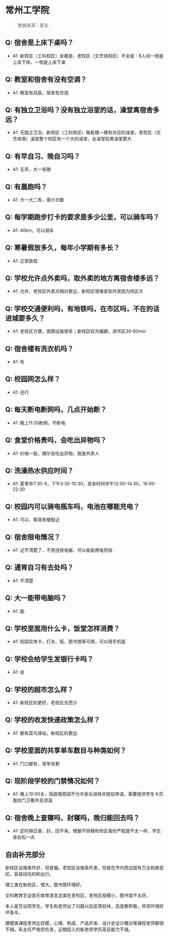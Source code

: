 # 常州工学院

> 数据来源：匿名

## Q: 宿舍是上床下桌吗？

- A1: 新校区（工科校区）全都是，老校区（文艺体校区）不全是：6人间一侧是上床下床，一侧是上床下桌

## Q: 教室和宿舍有没有空调？

- A1: 教室有风扇，宿舍有空调

## Q: 有独立卫浴吗？没有独立浴室的话，澡堂离宿舍多远？

- A1: 无独立卫浴，新校区（工科校区）每栋楼一楼有对应的澡堂，老校区（文艺体类）澡堂整个校区有一个大的澡堂，女澡堂较男澡堂更大

## Q: 有早自习、晚自习吗？

- A1: 无早，大一有晚

## Q: 有晨跑吗？

- A1: 大一大二有，需计次数

## Q: 每学期跑步打卡的要求是多少公里，可以骑车吗？

- A1: 40km，可以骑车

## Q: 寒暑假放多久，每年小学期有多长？

- A1: 正常放假

## Q: 学校允许点外卖吗，取外卖的地方离宿舍楼多远？

- A1: 允许，老校区外卖点相对更近，新校区很难拿到外卖因为校区大

## Q: 学校交通便利吗，有地铁吗，在市区吗，不在的话进城要多久？

- A1: 老校区方便，周围设施很多；新校区较为偏僻，进市区30-60min

## Q: 宿舍楼有洗衣机吗？

- A1: 有

## Q: 校园网怎么样？

- A1: 还行

## Q: 每天断电断网吗，几点开始断？

- A1: 晚上11:35断网，不断电

## Q: 食堂价格贵吗，会吃出异物吗？

- A1: 价格一般，偶尔会吃出异物，我是外卖人

## Q: 洗澡热水供应时间？

- A1: 夏季早7:30-9，下午3:30-10:30，其余时间中午12:00-14:30，16:00-22:30

## Q: 校园内可以骑电瓶车吗，电池在哪能充电？

- A1: 可以，离宿舍楼挺近

## Q: 宿舍限电情况？

- A1: 记不清楚了，不用违规电器，可以偷偷用电热毯

## Q: 通宵自习有去处吗？

- A1: 不清楚

## Q: 大一能带电脑吗？

- A1: 能

## Q: 学校里面用什么卡，饭堂怎样消费？

- A1: 校园实体卡，打水、饭、图书馆等可用，可以用手机版

## Q: 学校会给学生发银行卡吗？

- A1: 会

## Q: 学校的超市怎么样？

- A1: 新校区的更好，老校区东西少

## Q: 学校的收发快递政策怎么样？

- A1: 都有菜鸟驿站，新校区的更远

## Q: 学校里面的共享单车数目与种类如何？

- A1: 门口都有，常年有剩

## Q: 现阶段学校的门禁情况如何？

- A1: 晚上10:00关，因疫情原因不允许家长进除非提前申请。需要提供学生卡页面给门卫看并且测温

## Q: 宿舍晚上查寝吗，封寝吗，晚归能回去吗？

- A1: 定时隔日查，封，回不来。根据不同楼和校区查的严程度不太一样，学生查会松一点

## 自由补充部分

新校区设施条件好，但是偏。老校区设施条件差，但是在市内旁边就有万达和居民区，容易找吃的和出行。

理工类在新校区，很大，图书馆环境好。

文科教育艺设音乐体育语言这类在老校区，老校区规模小，图书馆不太好。



本人是艺设院学生，学生和老师出了问题以后反馈较快，态度教积极，师资环境好坏各半。

建模类课程老师比较摸，心理、构成、产品开发、设计史设计概论等课程老师都很不错。系主任严格但负责，近期招入的新老师学历高且能力不错。